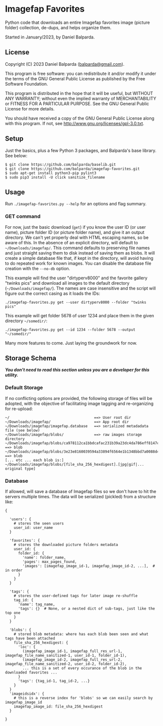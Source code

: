 # Imagefap Favorites

Python code that downloads an entire Imagefap favorites image
(picture folder) collection, de-dups, and helps organize them.

Started in January/2023, by Daniel Balparda.

## License

Copyright (C) 2023 Daniel Balparda (balparda@gmail.com).

This program is free software: you can redistribute it and/or modify
it under the terms of the GNU General Public License as published by
the Free Software Foundation.

This program is distributed in the hope that it will be useful,
but WITHOUT ANY WARRANTY; without even the implied warranty of
MERCHANTABILITY or FITNESS FOR A PARTICULAR PURPOSE. See the
GNU General Public License for more details.

You should have received a copy of the GNU General Public License
along with this program. If not, see http://www.gnu.org/licenses/gpl-3.0.txt.

## Setup

Just the basics, plus a few Python 3 packages, and Balparda's base library.
See below:

```
$ git clone https://github.com/balparda/baselib.git
$ git clone https://github.com/balparda/imagefap-favorites.git
$ sudo apt-get install python3-pip pylint3
$ sudo pip3 install -U click sanitize_filename
```

## Usage

Run `./imagefap-favorites.py --help` for an options and flag summary.

### GET command

For now, just the basic download (`get`) if you know the user ID
(or user name), picture folder ID (or picture folder name),
and give it an output directory. We can't yet properly deal with HTML
escaping names, so be aware of this. In the absence
of an explicit directory, will default to `~/Downloads/imagefap/`.
This command defaults to preserving file names and just straight
saving them to disk instead of saving them as blobs. It will create
a simple database file that, if kept in the directory, will avoid
having to do repeated work for known images. You can disable the
database file creation with the `--no-db` option.

This example will find the user "dirtyperv8000" and the favorite
gallery "twinks pics" and download all images to the default directory
(`~/Downloads/imagefap/`). The names are case insensitive and the
script will figure out the correct casing as it loads the IDs:

```
./imagefap-favorites.py get --user dirtyperv8000 --folder "twinks pics"
```

This example will get folder 5678 of user 1234 and place them in
the given directory `~/somedir/`:

```
./imagefap-favorites.py get --id 1234 --folder 5678 --output "~/somedir/"
```

Many more features to come. Just laying the groundwork for now.

## Storage Schema

___You don't need to read this section unless you are a developer
for this utility.___

### Default Storage

If no conflicting options are provided, the following storage of
files will be adopted, with the objective of facilitating image
tagging and re-organizing for re-upload:

```
~/                                       ==> User root dir
~/Downloads/imagefap/                    ==> App root dir
~/Downloads/imagefap/imagefap.database   ==> serialized metadadata file (see below)
~/Downloads/imagefap/blobs/              ==> raw images storage directory
~/Downloads/imagefap/blobs/ca978112ca1bbdcafac231b39a23dc4da786eff8147c4e72b9807785afee48bb.jpg  ==> blob
~/Downloads/imagefap/blobs/3e23e8160039594a33894f6564e1b1348bbd7a0088d42c4acb73eeaed59c009d.gif  ==> blob
[... etc ... each blob is:]
~/Downloads/imagefap/blobs/[file_sha_256_hexdigest].[jpg|gif|... original type]
```

### Database

If allowed, will save a database of Imagefap files so we don't have to
hit the servers multiple times. The data will be serialized (pickled)
from a structure like:

```
{

  'users': {
    # stores the seen users
    user_id: user_name
  }

  'favorites': {
    # stores the downloaded picture folders metadata
    user_id: {
      folder_id: {
        'name': folder_name,
        'pages': max_pages_found,
        'images': [imagefap_image_id-1, imagefap_image_id-2, ...],  # in order
      }
    }
  }

  'tags': {
    # stores the user-defined tags for later image re-shuffle
    tag_id: {
      'name': tag_name,
      'tags': {}  # None, or a nested dict of sub-tags, just like the top one
    }
  }

  'blobs': {
    # stored blob metadata: where has each blob been seen and what tags have been attached
    file_sha_256_hexdigest: {
      'loc': {
        (imagefap_image_id-1, imagefap_full_res_url-1, imagefap_file_name_sanitized-1, user_id-1, folder_id-1),
        (imagefap_image_id-2, imagefap_full_res_url-2, imagefap_file_name_sanitized-2, user_id-2, folder_id-2),
        ... this is a set of every occurance of the blob in the downloaded favorites ...
      }
      'tags': {tag_id-1, tag_id-2, ...}
    }
  }
  'imageidsidx': {
    # this is a reverse index for 'blobs' so we can easily search by imagefap_image_id
    imagefap_image_id: file_sha_256_hexdigest
  }

}
```
